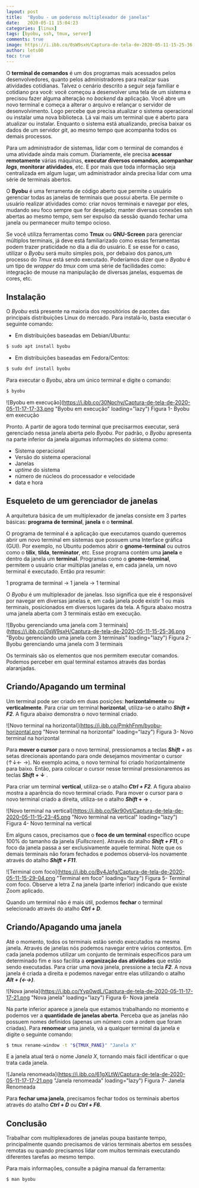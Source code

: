 ```yaml
---
layout: post
title:  "Byobu - um poderoso multiplexador de janelas"
date:   2020-05-11 15:04:23
categories: [linux]
tags: [byobu, ssh, tmux, server]
comments: true
image: https://i.ibb.co/0sW9sxH/Captura-de-tela-de-2020-05-11-15-25-36.png
author: lets00
toc: true
---
```


O **terminal de comandos** é um dos programas mais acessados pelos desenvolvedores, quanto pelos administradores para realizar suas atividades cotidianas. Talvez o cenário descrito a seguir seja familiar e cotidiano pra você: você começou a desenvolver uma tela de um sistema e precisou fazer alguma alteração no *backend* da aplicação. Você abre um novo terminal e começa a alterar o arquivo e relançar o servidor de desenvolvimento. Logo percebe que precisa atualizar o sistema operacional ou instalar uma nova biblioteca. Lá vai mais um terminal que é aberto para atualizar ou instalar. Enquanto o sistema está atualizando, precisa baixar os dados de um servidor *git*, ao mesmo tempo que acompanha todos os demais processos.

Para um administrador de sistemas, lidar com o terminal de comandos é uma atividade ainda mais comum. Diariamente, ele precisa **acessar remotamente** várias máquinas, **executar diversos comandos**, **acompanhar _logs_**, **monitorar atividades**, etc. E por mais que toda informação seja centralizada em algum lugar, um administrador ainda precisa lidar com uma série de terminais abertos.

O **Byobu** é uma ferramenta de código aberto que permite o usuário gerenciar todas as janelas de terminais que possui aberta. Ele permite o usuário realizar atividades como: criar novos terminais e navegar por eles, mudando seu foco sempre que for desejado; manter diversas conexões ssh abertas ao mesmo tempo, sem ser expulso da sessão quando fechar uma janela ou permanecer muito tempo ocioso.

Se você utiliza ferramentas como **Tmux** ou **GNU-Screen** para gerenciar múltiplos terminais, já deve está familiarizado como essas ferramentas podem trazer praticidade no dia a dia do usuário. E se esse for o caso, utilizar o *Byobu* será muito simples pois, por debaixo dos panos,um processo do *Tmux* está sendo executado. Poderíamos dizer que o *Byobu* é um tipo de *wrapper* do *tmux* com uma série de facilidades como: integração de mouse na manipulação de diversas janelas, esquemas de cores, etc.

## Instalação

O *Byobu* está presente na maioria dos repositórios de pacotes das principais distribuições Linux do mercado. Para instalá-lo, basta executar o seguinte comando:

- Em distribuições baseadas em Debian/Ubuntu:
```sh
$ sudo apt install byobu
```

- Em distribuições baseadas em Fedora/Centos:
```sh
$ sudo dnf install byobu
```

Para executar o *Byobu*, abra um único terminal e digite o comando:
```sh
$ byobu
``` 

![Byobu em execução](https://i.ibb.co/30Npchy/Captura-de-tela-de-2020-05-11-17-17-33.png "Byobu em execução" loading="lazy")
Figura 1- Byobu em execução

Pronto. A partir de agora todo terminal que precisarmos executar, será gerenciado nessa janela aberta pelo *Byobu*. Por padrão, o *Byobu* apresenta na parte inferior da janela algumas informações do sistema como:

- Sistema operacional
- Versão do sistema operacional
- Janelas
- _uptime_ do sistema
- número de núcleos do processador e velocidade
- data e hora


## Esqueleto de um gerenciador de janelas

A arquitetura básica de um multiplexador de janelas consiste em 3 partes básicas: **programa de terminal**, **janela** e o **terminal**.

O programa de terminal é a aplicação que executamos quando queremos abrir um novo terminal em sistemas que possuem uma Interface gráfica (GUI). Por exemplo, no Ubuntu podemos abrir o **gnome-terminal** ou outros como o **tilix**, **tilda**, **terminator**, etc. Esse programa contém uma **janela** e dentro da janela um **terminal**. Programas como o **gnome-terminal**, permitem o usuário criar múltiplas janelas e, em cada janela, um novo terminal é executado. Então pra resumir:

1 programa de terminal → 1 janela → 1 terminal

O *Byobu* é um multiplexador de janelas. Isso significa que ele é responsável por navegar em diversas janelas e, em cada janela pode existir 1 ou mais terminais, posicionados em diversos lugares da tela. A figura abaixo mostra uma janela aberta com 3 terminais estão em execução.

![Byobu gerenciando uma janela com 3 terminais](https://i.ibb.co/0sW9sxH/Captura-de-tela-de-2020-05-11-15-25-36.png "Byobu gerenciando uma janela com 3 terminais" loading="lazy")
Figura 2- Byobu gerenciando uma janela com 3 terminais

Os terminais são os elementos que nos permitem executar comandos. Podemos perceber em qual terminal estamos através das bordas alaranjadas.

## Criando/Apagando um terminal

Um terminal pode ser criado em duas posições: **horizontalmente** ou **verticalmente**.
Para criar um terminal **horizontal**, utiliza-se o atalho **_Shift + F2_**. A figura abaixo demonstra o novo terminal criado.

![Novo terminal na horizontal](https://i.ibb.co/PmkhFnm/byobu-horizontal.png "Novo terminal na horizontal" loading="lazy")
Figura 3- Novo terminal na horizontal

Para **mover o cursor** para o novo terminal, pressionamos a teclas **_Shift_** + as setas direcionais apontando para onde desejamos movimentar o cursor (↑↓← →). No exemplo acima, o novo terminal foi criado horizontalmente para baixo. Então, para colocar o cursor nesse terminal pressionaremos as teclas **_Shift_ + ↓** .

Para criar um terminal **vertical**, utiliza-se o atalho **_Ctrl + F2_**. A figura abaixo mostra a aparência do novo terminal criado. Para mover o cursor para o novo terminal criado a direita, utiliza-se o atalho **_Shift_ + →** .

![Novo terminal na vertical](https://i.ibb.co/5kr90vt/Captura-de-tela-de-2020-05-11-15-23-45.png "Novo terminal na vertical" loading="lazy")
Figura 4- Novo terminal na vertical

Em alguns casos, precisamos que o **foco de um terminal** específico ocupe 100% do tamanho da janela (_Fullscreen_). Através do atalho **_Shift + F11_**, o foco da janela passa a ser exclusivamente aquele terminal. Note que os demais terminais não foram fechados e podemos observá-los novamente através do atalho **_Shift + F11_**.

![Terminal com foco](https://i.ibb.co/By4Jpfg/Captura-de-tela-de-2020-05-11-15-29-04.png "Terminal em foco" loading="lazy")
Figura 5- Terminal com foco. Observe a letra Z na janela (parte inferior) indicando que existe Zoom aplicado.

Quando um terminal não é mais útil, podemos **fechar** o terminal selecionado através do atalho **_Ctrl + D_**.

## Criando/Apagando uma janela

Até o momento, todos os terminais estão sendo executados na mesma janela. Através de janelas nós podemos navegar entre vários contextos. Em cada janela podemos utilizar um conjunto de terminais específicos para um determinado fim e isso facilita a **organização das atividades** que estão sendo executadas. Para criar uma nova janela, pressione a tecla **_F2_**. A nova janela é criada a direita e podemos navegar entre elas utilizando o atalho **_Alt + (←→)_**.

![Nova janela](https://i.ibb.co/Yyp0wdL/Captura-de-tela-de-2020-05-11-17-17-21.png "Nova janela" loading="lazy")
Figura 6- Nova janela

Na parte inferior aparece a janela que estamos trabalhando no momento e podemos ver a **quantidade de janelas aberta**. Perceba que as janelas não possuem nomes definidos (apenas um número com a ordem que foram criadas). Para **renomear** uma janela, vá a qualquer terminal da janela e digite o seguinte comando:

```sh
$ tmux rename-window -t "${TMUX_PANE}" "Janela X"
```

E a janela atual terá o nome _Janela X_, tornando mais fácil identificar o que trata cada janela.

![Janela renomeada](https://i.ibb.co/61gXLtW/Captura-de-tela-de-2020-05-11-17-17-21.png "Janela renomeada" loading="lazy")
Figura 7- Janela Renomeada

Para **fechar uma janela**, precisamos fechar todos os terminais abertos através do atalho **_Ctrl + D_** ou **_Ctrl + F6_**. 

## Conclusão

Trabalhar com multiplexadores de janelas poupa bastante tempo, principalmente quando precisamos de vários terminais abertos em sessões remotas ou quando precisamos lidar com muitos terminais executando diferentes tarefas ao mesmo tempo.

Para mais informações, consulte a página manual da ferramenta:

```sh
$ man byobu
```
